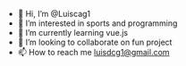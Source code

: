 - 👋 Hi, I’m @Luiscag1
- 👀 I’m interested in sports and programming
- 🌱 I’m currently learning vue.js
- 💞️ I’m looking to collaborate on fun project
- 📫 How to reach me luisdcg1@gmail.com

<!---
Luiscag1/Luiscag1 is a ✨ special ✨ repository because its `README.md` (this file) appears on your GitHub profile.
You can click the Preview link to take a look at your changes.
--->
